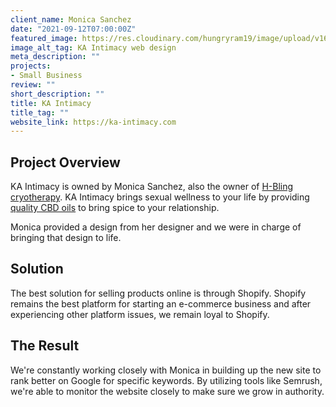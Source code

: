 ```yaml
---
client_name: Monica Sanchez
date: "2021-09-12T07:00:00Z"
featured_image: https://res.cloudinary.com/hungryram19/image/upload/v1639591025/hungryram/Untitled-4_gldreg.jpg
image_alt_tag: KA Intimacy web design
meta_description: ""
projects:
- Small Business
review: ""
short_description: ""
title: KA Intimacy
title_tag: ""
website_link: https://ka-intimacy.com
---
```

## Project Overview

KA Intimacy is owned by Monica Sanchez, also the owner of [H-Bling cryotherapy](https://h-bling.com/). KA Intimacy brings sexual wellness to your life by providing [quality CBD oils](https://ka-intimacy.com/collections/get-aroused) to bring spice to your relationship.

Monica provided a design from her designer and we were in charge of bringing that design to life.

## Solution

The best solution for selling products online is through Shopify. Shopify remains the best platform for starting an e-commerce business and after experiencing other platform issues, we remain loyal to Shopify.

## The Result

We're constantly working closely with Monica in building up the new site to rank better on Google for specific keywords. By utilizing tools like Semrush, we're able to monitor the website closely to make sure we grow in authority.